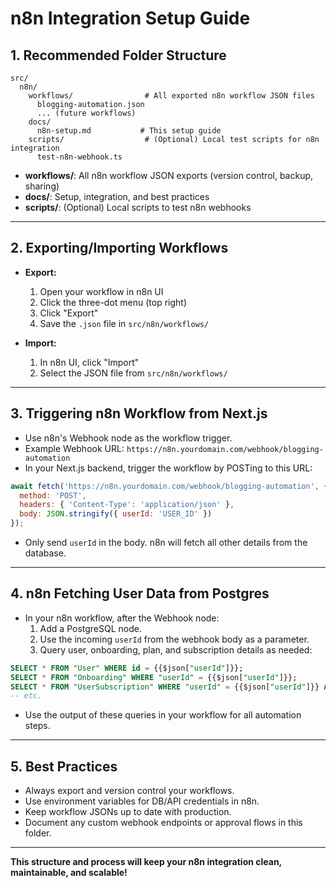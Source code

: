# n8n Integration Setup Guide

## 1. Recommended Folder Structure

```
src/
  n8n/
    workflows/                # All exported n8n workflow JSON files
      blogging-automation.json
      ... (future workflows)
    docs/
      n8n-setup.md           # This setup guide
    scripts/                  # (Optional) Local test scripts for n8n integration
      test-n8n-webhook.ts
```

- **workflows/**: All n8n workflow JSON exports (version control, backup, sharing)
- **docs/**: Setup, integration, and best practices
- **scripts/**: (Optional) Local scripts to test n8n webhooks

---

## 2. Exporting/Importing Workflows

- **Export:**
  1. Open your workflow in n8n UI
  2. Click the three-dot menu (top right)
  3. Click "Export"
  4. Save the `.json` file in `src/n8n/workflows/`

- **Import:**
  1. In n8n UI, click "Import"
  2. Select the JSON file from `src/n8n/workflows/`

---

## 3. Triggering n8n Workflow from Next.js

- Use n8n's Webhook node as the workflow trigger.
- Example Webhook URL: `https://n8n.yourdomain.com/webhook/blogging-automation`
- In your Next.js backend, trigger the workflow by POSTing to this URL:

```js
await fetch('https://n8n.yourdomain.com/webhook/blogging-automation', {
  method: 'POST',
  headers: { 'Content-Type': 'application/json' },
  body: JSON.stringify({ userId: 'USER_ID' })
});
```
- Only send `userId` in the body. n8n will fetch all other details from the database.

---

## 4. n8n Fetching User Data from Postgres

- In your n8n workflow, after the Webhook node:
  1. Add a PostgreSQL node.
  2. Use the incoming `userId` from the webhook body as a parameter.
  3. Query user, onboarding, plan, and subscription details as needed:

```sql
SELECT * FROM "User" WHERE id = {{$json["userId"]}};
SELECT * FROM "Onboarding" WHERE "userId" = {{$json["userId"]}};
SELECT * FROM "UserSubscription" WHERE "userId" = {{$json["userId"]}} AND "endDate" > NOW();
-- etc.
```
- Use the output of these queries in your workflow for all automation steps.

---

## 5. Best Practices
- Always export and version control your workflows.
- Use environment variables for DB/API credentials in n8n.
- Keep workflow JSONs up to date with production.
- Document any custom webhook endpoints or approval flows in this folder.

---

**This structure and process will keep your n8n integration clean, maintainable, and scalable!** 